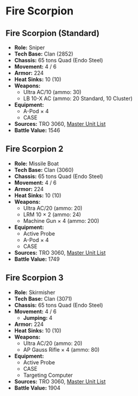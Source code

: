 # Fire Scorpion
## Fire Scorpion (Standard)
- **Role:** Sniper
- **Tech Base:** Clan (2852)
- **Chassis:** 65 tons Quad (Endo Steel)
- **Movement:** 4 / 6
- **Armor:** 224
- **Heat Sinks:** 10 (10)
- **Weapons:**
  - Ultra AC/10 (ammo: 30)
  - LB 10-X AC (ammo: 20 Standard, 10 Cluster)
- **Equipment:**
  - A-Pod × 4
  - CASE
- **Sources:** TRO 3060, [Master Unit List](http://masterunitlist.info/Unit/Details/1071/fire-scorpion-standard)
- **Battle Value:** 1546

## Fire Scorpion 2
- **Role:** Missile Boat
- **Tech Base:** Clan (3060)
- **Chassis:** 65 tons Quad (Endo Steel)
- **Movement:** 4 / 6
- **Armor:** 224
- **Heat Sinks:** 10 (10)
- **Weapons:**
  - Ultra AC/20 (ammo: 20)
  - LRM 10 × 2 (ammo: 24)
  - Machine Gun × 4 (ammo: 200)
- **Equipment:**
  - Active Probe
  - A-Pod × 4
  - CASE
- **Sources:** TRO 3060, [Master Unit List](http://masterunitlist.info/Unit/Details/1072/fire-scorpion-2)
- **Battle Value:** 1749

## Fire Scorpion 3
- **Role:** Skirmisher
- **Tech Base:** Clan (3071)
- **Chassis:** 65 tons Quad (Endo Steel)
- **Movement:** 4 / 6
  - **Jumping:** 4
- **Armor:** 224
- **Heat Sinks:** 10 (10)
- **Weapons:**
  - Ultra AC/20 (ammo: 20)
  - AP Gauss Rifle × 4 (ammo: 80)
- **Equipment:**
  - Active Probe
  - CASE
  - Targeting Computer
- **Sources:** TRO 3060, [Master Unit List](http://masterunitlist.info/Unit/Details/1073/fire-scorpion-3)
- **Battle Value:** 1904

